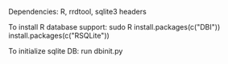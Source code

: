 Dependencies: R, rrdtool, sqlite3 headers

To install R database support:
sudo R
install.packages(c("DBI"))
install.packages(c("RSQLite"))

To initialize sqlite DB:
run dbinit.py

